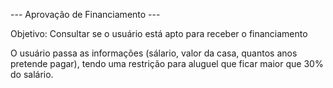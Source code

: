 --- Aprovação de Financiamento ---

Objetivo: Consultar se o usuário está apto para receber o financiamento 

O usuário passa as informações (sálario, valor da casa, quantos anos pretende pagar), tendo uma restrição para aluguel que ficar maior que 30% do salário.
